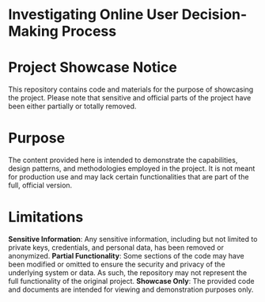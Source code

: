 # Investigating Online User Decision-Making Process

# Project Showcase Notice
This repository contains code and materials for the purpose of showcasing the project. Please note that sensitive and official parts of the project have been either partially or totally removed.

# Purpose
The content provided here is intended to demonstrate the capabilities, design patterns, and methodologies employed in the project. It is not meant for production use and may lack certain functionalities that are part of the full, official version.

# Limitations
**Sensitive Information**: Any sensitive information, including but not limited to private keys, credentials, and personal data, has been removed or anonymized.
**Partial Functionality**: Some sections of the code may have been modified or omitted to ensure the security and privacy of the underlying system or data. As such, the repository may not represent the full functionality of the original project.
**Showcase Only**: The provided code and documents are intended for viewing and demonstration purposes only.
